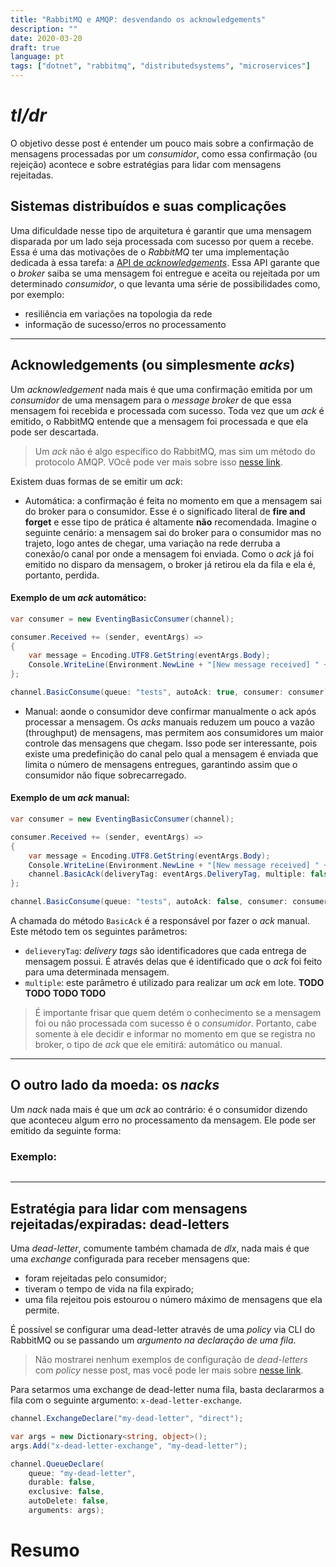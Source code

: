 ```yaml
---
title: "RabbitMQ e AMQP: desvendando os acknowledgements"
description: ""
date: 2020-03-20
draft: true
language: pt
tags: ["dotnet", "rabbitmq", "distributedsystems", "microservices"]
---
```


# *tl/dr*

O objetivo desse post é entender um pouco mais sobre a confirmação de mensagens processadas por um *consumidor*, como essa confirmação (ou rejeição) acontece e sobre estratégias para lidar com mensagens rejeitadas.

## Sistemas distribuídos e suas complicações

Uma dificuldade nesse tipo de arquitetura é garantir que uma mensagem disparada por um lado seja processada com sucesso por quem a recebe. Essa é uma das motivações de o *RabbitMQ* ter uma implementação dedicada à essa tarefa: a [API de *acknowledgements*](https://www.rabbitmq.com/confirms.html). Essa API garante que o *broker* saiba se uma mensagem foi entregue e aceita ou rejeitada por um determinado *consumidor*, o que levanta uma série de possibilidades como, por exemplo:

- resiliência em variações na topologia da rede
- informação de sucesso/erros no processamento

---

## Acknowledgements (ou simplesmente *acks*)

Um *acknowledgement* nada mais é que uma confirmação emitida por um *consumidor* de uma mensagem para o *message broker* de que essa mensagem foi recebida e processada com sucesso. Toda vez que um *ack* é emitido, o RabbitMQ entende que a mensagem foi processada e que ela pode ser descartada.

> Um *ack* não é algo específico do RabbitMQ, mas sim um método do protocolo AMQP. VOcê pode ver mais sobre isso [nesse link](https://www.rabbitmq.com/amqp-0-9-1-reference.html#class.channel).

Existem duas formas de se emitir um *ack*:

- Automática: a confirmação é feita no momento em que a mensagem sai do broker para o consumidor. Esse é o significado literal de **fire and forget** e esse tipo de prática é altamente **não** recomendada. Imagine o seguinte cenário: a mensagem sai do broker para o consumidor mas no trajeto, logo antes de chegar, uma variação na rede derruba a conexão/o canal por onde a mensagem foi enviada. Como o *ack* já foi emitido no disparo da mensagem, o broker já retirou ela da fila e ela é, portanto, perdida. 

#### Exemplo de um *ack* automático: 

```csharp
var consumer = new EventingBasicConsumer(channel);

consumer.Received += (sender, eventArgs) =>
{
    var message = Encoding.UTF8.GetString(eventArgs.Body);
    Console.WriteLine(Environment.NewLine + "[New message received] " + message);
};

channel.BasicConsume(queue: "tests", autoAck: true, consumer: consumer);
```

- Manual: aonde o consumidor deve confirmar manualmente o ack após processar a mensagem. Os *acks* manuais reduzem um pouco a vazão (throughput) de mensagens, mas permitem aos consumidores um maior controle das mensagens que chegam. Isso pode ser interessante, pois existe uma predefinição do canal pelo qual a mensagem é enviada que limita o número de mensagens entregues, garantindo assim que o consumidor não fique sobrecarregado.

#### Exemplo de um *ack* manual: 

```csharp
var consumer = new EventingBasicConsumer(channel);

consumer.Received += (sender, eventArgs) =>
{
    var message = Encoding.UTF8.GetString(eventArgs.Body);
    Console.WriteLine(Environment.NewLine + "[New message received] " + message);
    channel.BasicAck(deliveryTag: eventArgs.DeliveryTag, multiple: false);
};

channel.BasicConsume(queue: "tests", autoAck: false, consumer: consumer);
```
A chamada do método `BasicAck` é a responsável por fazer o *ack* manual. Este método tem os seguintes parâmetros:

- `delieveryTag`: *delivery tags* são identificadores que cada entrega de mensagem possui. É através delas que é identificado que o *ack* foi feito para uma determinada mensagem.
- `multiple`: este parâmetro é utilizado para realizar um *ack* em lote. **TODO TODO TODO TODO**

> É importante frisar que quem detém o conhecimento se a mensagem foi ou não processada com sucesso é o *consumidor*. Portanto, cabe somente à ele decidir e informar no momento em que se registra no broker, o tipo de *ack* que ele emitirá: automático ou manual.

---

## O outro lado da moeda: os *nacks*

Um *nack* nada mais é que um *ack* ao contrário: é o consumidor dizendo que aconteceu algum erro no processamento da mensagem. Ele pode ser emitido da seguinte forma:

### Exemplo: 

```csharp
```


---

## Estratégia para lidar com mensagens rejeitadas/expiradas: dead-letters

Uma *dead-letter*, comumente também chamada de *dlx*, nada mais é que uma *exchange* configurada para receber mensagens que:
- foram rejeitadas pelo consumidor;
- tiveram o tempo de vida na fila expirado;
- uma fila rejeitou pois estourou o número máximo de mensagens que ela permite.

É possível se configurar uma dead-letter através de uma *policy* via CLI do RabbitMQ ou se passando um *argumento na declaração de uma fila*.

> Não mostrarei nenhum exemplos de configuração de *dead-letters* com *policy* nesse post, mas você pode ler mais sobre [nesse link](https://www.rabbitmq.com/parameters.html#policies).

Para setarmos uma exchange de dead-letter numa fila, basta declararmos a fila com o seguinte argumento: `x-dead-letter-exchange`.

```csharp
channel.ExchangeDeclare("my-dead-letter", "direct");

var args = new Dictionary<string, object>();
args.Add("x-dead-letter-exchange", "my-dead-letter");

channel.QueueDeclare(
    queue: "my-dead-letter",
    durable: false,
    exclusive: false,
    autoDelete: false,
    arguments: args);
```

# Resumo
